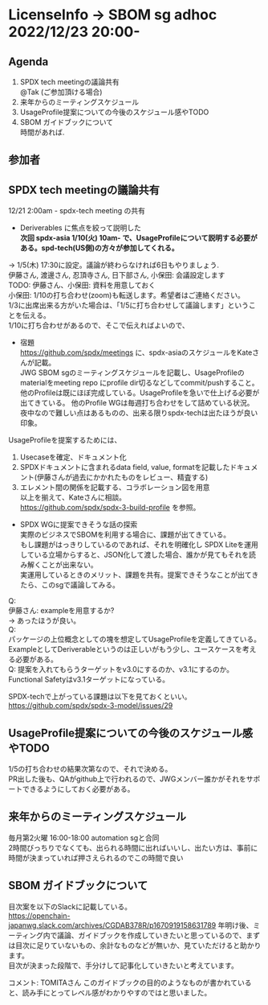 # LicenseInfo → SBOM sg adhoc 2022/12/23 20:00-  

## Agenda  

1. SPDX tech meetingの議論共有  
   @Tak (ご参加頂ける場合)  
1. 来年からのミーティングスケジュール  
1. UsageProfile提案についての今後のスケジュール感やTODO  
1. SBOM ガイドブックについて  
  時間があれば.

## 参加者  

## SPDX tech meetingの議論共有  

12/21 2:00am - spdx-tech meeting の共有  
- Deriverables に焦点を絞って説明した  
**次回 spdx-asia 1/10(火) 10am- で、UsageProfileについて説明する必要がある。spd-tech(US側)の方々が参加してくれる。**  

→ 1/5(木) 17:30に設定。議論が終わらなければ6日もやりましょう.  
  伊藤さん, 渡邊さん, 忍頂寺さん, 日下部さん, 小保田: 会議設定します    
  TODO: 伊藤さん、小保田: 資料を用意しておく  
        小保田: 1/10の打ち合わせ(zoom)も転送します。希望者はご連絡ください。  
  1/3に出席出来る方がいた場合は、「1/5に打ち合わせして議論します」ということを伝える。  
  1/10に打ち合わせがあるので、そこで伝えればよいので、

- 宿題  
https://github.com/spdx/meetings に、spdx-asiaのスケジュールをKateさんが記載。  
JWG SBOM sgのミーティングスケジュールを記載し、UsageProfileのmaterialをmeeting repo
にprofile dir切るなどしてcommit/pushすること。  
他のProfileは既にほぼ完成している。UsageProfileを急いで仕上げる必要が出てきている。
他のProfile WGは毎週打ち合わせをして詰めている状況。  
夜中なので難しい点はあるものの、出来る限りspdx-techは出たほうが良い印象。  

UsageProfileを提案するためには、
1. Usecaseを確定、ドキュメント化  
1. SPDXドキュメントに含まれるdata field, value, formatを記載したドキュメント(伊藤さんが過去にかかれたものをレビュー、精査する)  
1. エレメント間の関係を記載する、コラボレーション図を用意  
以上を揃えて、Kateさんに相談。  
https://github.com/spdx/spdx-3-build-profile を参照。  

- SPDX WGに提案できそうな話の探索   
  実際のビジネスでSBOMを利用する場合に、課題が出てきている。  
  もし課題がはっきりしているのであれば、それを明確化し
  SPDX Liteを運用している立場からすると、JSON化して渡した場合、誰かが見てもそれを読み解くことが出来ない。  
  実運用しているときのメリット、課題を共有。提案できそうなことが出てきたら、このsgで議論してみる。  
 
Q:  
伊藤さん: exampleを用意するか?  
→ あったほうが良い。  
Q:  
パッケージの上位概念としての塊を想定してUsageProfileを定義してきている。  
ExampleとしてDeriverableというのは正しいがもう少し、ユースケースを考える必要がある。   
Q:
提案を入れてもらうターゲットをv3.0にするのか、v3.1にするのか。Functional Safetyはv3.1ターゲットになっている。    

SPDX-techで上がっている課題は以下を見ておくといい。  
https://github.com/spdx/spdx-3-model/issues/29

## UsageProfile提案についての今後のスケジュール感やTODO  

1/5の打ち合わせの結果次第なので、それで決める。  
PR出した後も、QAがgithub上で行われるので、JWGメンバー誰かがそれをサポートできるようにしておく必要がある。  

## 来年からのミーティングスケジュール  

毎月第2火曜 16:00-18:00 automation sgと合同  
2時間びっちりでなくても、出られる時間に出ればいいし、出たい方は、事前に時間が決まっていれば押さえられるのでこの時間で良い  

## SBOM ガイドブックについて  

目次案を以下のSlackに記載している。  
https://openchain-japanwg.slack.com/archives/CGDAB378R/p1670919158631789
年明け後、ミーティング内で議論、ガイドブックを作成していきたいと思っているので、まずは目次に足りていないもの、余計なものなどが無いか、見ていただけると助かります。  
目次が決まった段階で、手分けして記事化していきたいと考えています。  

コメント:
TOMITAさん
このガイドブックの目的のようなものが書かれていると、読み手にとってレベル感がわかりやすのではと思いました。  
